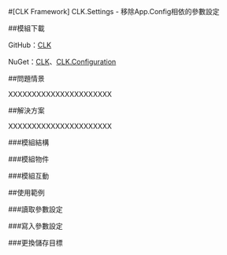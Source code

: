 #[CLK Framework] CLK.Settings - 移除App.Config相依的參數設定


##模組下載

GitHub：[CLK](https://github.com/Clark159/CLK)

NuGet：[CLK](https://github.com/Clark159/CLK)、[CLK.Configuration](https://github.com/Clark159/CLK)



##問題情景

XXXXXXXXXXXXXXXXXXXXXX



##解決方案

XXXXXXXXXXXXXXXXXXXXXX

###模組結構

###模組物件

###模組互動



##使用範例

###讀取參數設定

###寫入參數設定

###更換儲存目標

